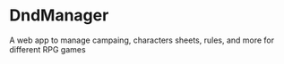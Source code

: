 # DndManager
A web app to manage campaing, characters sheets, rules, and more for different RPG games
